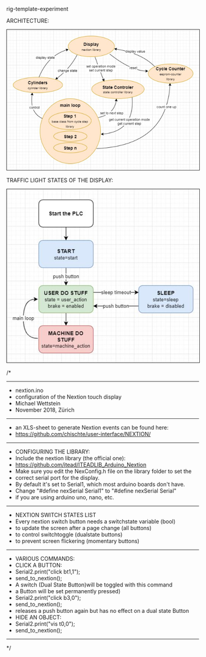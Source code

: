 rig-template-experiment

ARCHITECTURE:

<img
src="pics/architecture.jpg"
border="1"
raw=true
/>

TRAFFIC LIGHT STATES OF THE DISPLAY:

<img
src="pics/traffic_light_states.jpg"
border="1"
raw=true
/>

/*
 * *****************************************************************************
 * nextion.ino
 * configuration of the Nextion touch display
 * Michael Wettstein
 * November 2018, Zürich
 * *****************************************************************************
 * an XLS-sheet to generate Nextion events can be found here:
 * https://github.com/chischte/user-interface/NEXTION/
 * *****************************************************************************
 * CONFIGURING THE LIBRARY:
 * Include the nextion library (the official one):
 * https://github.com/itead/ITEADLIB_Arduino_Nextion
 * Make sure you edit the NexConfig.h file on the library folder to set the
 * correct serial port for the display.
 * By default it's set to Serial1, which most arduino boards don't have.
 * Change "#define nexSerial Serial1" to "#define nexSerial Serial"
 * if you are using arduino uno, nano, etc.
 * *****************************************************************************
 * NEXTION SWITCH STATES LIST
 * Every nextion switch button needs a switchstate variable (bool)
 * to update the screen after a page change (all buttons)
 * to control switchtoggle (dualstate buttons)
 * to prevent screen flickering (momentary buttons)
 * *****************************************************************************
 * VARIOUS COMMANDS:
 * CLICK A BUTTON:
 * Serial2.print("click bt1,1");
 * send_to_nextion();
 * A switch (Dual State Button)will be toggled with this command
 * a Button will be set permanently pressed)
 * Serial2.print("click b3,0");
 * send_to_nextion();
 * releases a push button again but has no effect on a dual state Button
 * HIDE AN OBJECT:
 * Serial2.print("vis t0,0");
 * send_to_nextion();
 * *****************************************************************************
 */